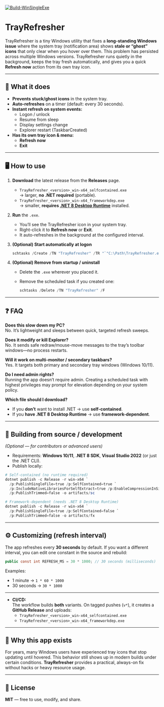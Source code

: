 [![Build-WinSingleExe](https://github.com/arwebSE/TrayRefresher/actions/workflows/build.yml/badge.svg)](https://github.com/arwebSE/TrayRefresher/actions/workflows/build.yml)

# TrayRefresher

TrayRefresher is a tiny Windows utility that fixes a **long-standing Windows issue** where the system tray (notification area) shows **stale or “ghost” icons** that only clear when you hover over them. This problem has persisted across multiple Windows versions. TrayRefresher runs quietly in the background, keeps the tray fresh automatically, and gives you a quick **Refresh now** action from its own tray icon.

---

## 🚀 What it does

- **Prevents stuck/ghost icons** in the system tray.
- **Auto-refreshes** on a timer (default: every 30 seconds).
- **Instant refresh on system events:**
  - Logon / unlock
  - Resume from sleep
  - Display settings change
  - Explorer restart (TaskbarCreated)
- **Has its own tray icon & menu:**
  - **Refresh now**
  - **Exit**

---

## 🖥️ How to use

1. **Download** the latest release from the **Releases** page.
   - `TrayRefresher_<version>_win-x64_selfcontained.exe`  
     → larger, **no .NET required** (portable).
   - `TrayRefresher_<version>_win-x64_frameworkdep.exe`  
     → smaller, **requires [.NET 8 Desktop Runtime](https://dotnet.microsoft.com/download/dotnet/8.0)** installed.

2. **Run** the `.exe`.  
   - You’ll see the TrayRefresher icon in your system tray.
   - Right-click it to **Refresh now** or **Exit**.
   - It auto-refreshes in the background at the configured interval.

3. **(Optional) Start automatically at logon**

   ```powershell
   schtasks /Create /TN "TrayRefresher" /TR "`"C:\Path\TrayRefresher.exe`"" /SC ONLOGON /RL HIGHEST /F
   ```

4. **(Optional) Remove from startup / uninstall**
   - Delete the `.exe` wherever you placed it.
   - Remove the scheduled task if you created one:

     ```powershell
     schtasks /Delete /TN "TrayRefresher" /F
     ```

---

## ❓ FAQ

**Does this slow down my PC?**  
No. It’s lightweight and sleeps between quick, targeted refresh sweeps.

**Does it modify or kill Explorer?**  
No. It sends safe redraw/mouse-move messages to the tray’s toolbar windows—no process restarts.

**Will it work on multi-monitor / secondary taskbars?**  
Yes. It targets both primary and secondary tray windows (Windows 10/11).

**Do I need admin rights?**  
Running the app doesn’t require admin. Creating a scheduled task with highest privileges may prompt for elevation depending on your system policy.

**Which file should I download?**  
- If you **don’t** want to install .NET → use **self-contained**.  
- If you **have .NET 8 Desktop Runtime** → use **framework-dependent**.

---

## 🔧 Building from source / development

*(Optional — for contributors or advanced users)*

- Requirements: **Windows 10/11**, **.NET 8 SDK**, **Visual Studio 2022** (or just the .NET CLI).
- Publish locally:

```powershell
# Self-contained (no runtime required)
dotnet publish -c Release -r win-x64 `
  /p:PublishSingleFile=true /p:SelfContained=true `
  /p:IncludeNativeLibrariesForSelfExtract=true /p:EnableCompressionInSingleFile=true `
  /p:PublishTrimmed=false -o artifacts/sc

# Framework-dependent (needs .NET 8 Desktop Runtime)
dotnet publish -c Release -r win-x64 `
  /p:PublishSingleFile=true /p:SelfContained=false `
  /p:PublishTrimmed=false -o artifacts/fx
```

---

## ⚙️ Customizing (refresh interval)

The app refreshes every **30 seconds** by default. If you want a different interval, you can edit one constant in the source and rebuild:

```csharp
public const int REFRESH_MS = 30 * 1000; // 30 seconds (milliseconds)
```

Examples:
- 1 minute → `1 * 60 * 1000`
- 30 seconds → `30 * 1000`

---

- **CI/CD:**  
  The workflow builds **both** variants. On tagged pushes (`v*`), it creates a **GitHub Release** and uploads:
  - `TrayRefresher_<version>_win-x64_selfcontained.exe`
  - `TrayRefresher_<version>_win-x64_frameworkdep.exe`

---

## 📜 Why this app exists

For years, many Windows users have experienced tray icons that stop updating until hovered. This behavior still shows up in modern builds under certain conditions. **TrayRefresher** provides a practical, always-on fix without hacks or heavy resource usage.

---

## 📝 License

**MIT** — free to use, modify, and share.
